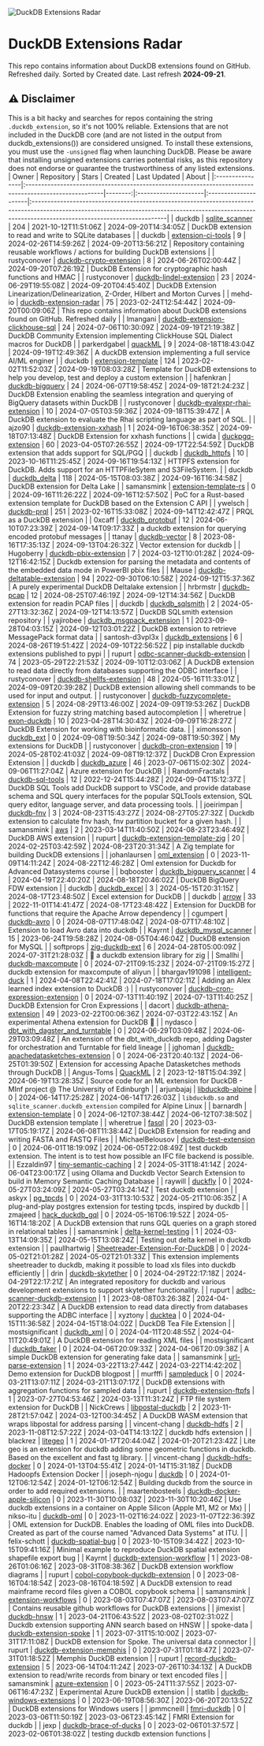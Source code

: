 ![DuckDB Extensions Radar](/img/duckdb_extension_radar.png?raw=true)
# DuckDB Extensions Radar

This repo contains information about DuckDB extensions found on GitHub. Refreshed daily. Sorted by Created date. 
 Last refresh **2024-09-21**.
## ⚠️ Disclaimer
This is a bit hacky and searches for repos containing the string `.duckdb_extension`, so it's not 100% reliable.
Extensions that are not included in the DuckDB core (and are not listed in the output from duckdb_extensions()) are considered unsigned. To install these extensions, you must use the `-unsigned` flag when launching DuckDB. Please be aware that installing unsigned extensions carries potential risks, as this repository does not endorse or guarantee the trustworthiness of any listed extensions.
| Owner           | Repository                                                                                            |   Stars | Created              | Last Updated         | About                                                                                                                                                                                                 |
|:----------------|:------------------------------------------------------------------------------------------------------|--------:|:---------------------|:---------------------|:------------------------------------------------------------------------------------------------------------------------------------------------------------------------------------------------------|
| duckdb          | [sqlite_scanner](https://github.com/duckdb/sqlite_scanner)                                            |     204 | 2021-10-12T11:51:06Z | 2024-09-20T14:34:05Z | DuckDB extension to read and write to SQLite databases                                                                                                                                                |
| duckdb          | [extension-ci-tools](https://github.com/duckdb/extension-ci-tools)                                    |       9 | 2024-02-26T14:59:26Z | 2024-09-20T13:56:21Z | Repository containing reusable workflows / actions for building DuckDB extensions                                                                                                                     |
| rustyconover    | [duckdb-crypto-extension](https://github.com/rustyconover/duckdb-crypto-extension)                    |       8 | 2024-06-26T02:00:44Z | 2024-09-20T07:26:19Z | DuckDB Extension for cryptographic hash functions and HMAC                                                                                                                                            |
| rustyconover    | [duckdb-lindel-extension](https://github.com/rustyconover/duckdb-lindel-extension)                    |      23 | 2024-06-29T19:55:08Z | 2024-09-20T04:45:40Z | DuckDB Extension Linearization/Delinearization, Z-Order, Hilbert and Morton Curves                                                                                                                    |
| mehd-io         | [duckdb-extension-radar](https://github.com/mehd-io/duckdb-extension-radar)                           |      75 | 2023-02-24T12:54:44Z | 2024-09-20T00:09:06Z | This repo contains information about DuckDB extensions found on GitHub. Refreshed daily                                                                                                               |
| lmangani        | [duckdb-extension-clickhouse-sql](https://github.com/lmangani/duckdb-extension-clickhouse-sql)        |      24 | 2024-07-06T10:30:09Z | 2024-09-19T21:19:38Z | DuckDB Community Extension implementing ClickHouse SQL Dialect macros for DuckDB                                                                                                                      |
| parkerdgabel    | [quackML](https://github.com/parkerdgabel/quackML)                                                    |       9 | 2024-08-18T18:43:04Z | 2024-09-19T12:49:36Z | A duckDB extension implementing a full service AI/ML enginer                                                                                                                                          |
| duckdb          | [extension-template](https://github.com/duckdb/extension-template)                                    |     124 | 2023-02-02T11:52:03Z | 2024-09-19T08:03:28Z | Template for DuckDB extensions to help you develop, test and deploy a custom extension                                                                                                                |
| hafenkran       | [duckdb-bigquery](https://github.com/hafenkran/duckdb-bigquery)                                       |      24 | 2024-06-07T19:58:45Z | 2024-09-18T21:24:23Z | DuckDB Extension enabling the seamless integration and querying of BigQuery datasets within DuckDB                                                                                                    |
| rustyconover    | [duckdb-evalexpr-rhai-extension](https://github.com/rustyconover/duckdb-evalexpr-rhai-extension)      |      10 | 2024-07-05T03:59:36Z | 2024-09-18T15:39:47Z | A DuckDB extension to evaluate the Rhai scripting language as part of SQL.                                                                                                                            |
| ajzo90          | [duckdb-extension-xxhash](https://github.com/ajzo90/duckdb-extension-xxhash)                          |       1 | 2024-09-16T06:38:35Z | 2024-09-18T07:13:48Z | DuckDB Extension for xxhash functions                                                                                                                                                                 |
| cwida           | [duckpgq-extension](https://github.com/cwida/duckpgq-extension)                                       |      60 | 2023-04-05T07:26:55Z | 2024-09-17T22:54:59Z | DuckDB extension that adds support for SQL/PGQ                                                                                                                                                        |
| duckdb          | [duckdb_httpfs](https://github.com/duckdb/duckdb_httpfs)                                              |      10 | 2023-10-16T11:25:45Z | 2024-09-16T19:54:13Z | HTTPFS extension for DuckDB. Adds support for an HTTPFileSytem and S3FileSystem.                                                                                                                      |
| duckdb          | [duckdb_delta](https://github.com/duckdb/duckdb_delta)                                                |     118 | 2024-05-15T08:03:38Z | 2024-09-16T16:34:58Z | DuckDB extension for Delta Lake                                                                                                                                                                       |
| samansmink      | [extension-template-rs](https://github.com/samansmink/extension-template-rs)                          |       0 | 2024-09-16T11:26:22Z | 2024-09-16T12:57:50Z | PoC for a Rust-based extension template for DuckDB based on the Extension C API                                                                                                                       |
| ywelsch         | [duckdb-prql](https://github.com/ywelsch/duckdb-prql)                                                 |     251 | 2023-02-16T15:33:08Z | 2024-09-14T12:42:47Z | PRQL as a DuckDB extension                                                                                                                                                                            |
| 0xcaff          | [duckdb_protobuf](https://github.com/0xcaff/duckdb_protobuf)                                          |      12 | 2024-06-10T07:23:39Z | 2024-09-14T09:17:33Z | a duckdb extension for querying encoded protobuf messages                                                                                                                                             |
| ttanay          | [duckdb-vector](https://github.com/ttanay/duckdb-vector)                                              |       8 | 2023-08-16T17:35:13Z | 2024-09-13T04:26:32Z | Vector extension for duckdb                                                                                                                                                                           |
| Hugoberry       | [duckdb-pbix-extension](https://github.com/Hugoberry/duckdb-pbix-extension)                           |       7 | 2024-03-12T10:01:28Z | 2024-09-12T16:42:15Z | Duckdb extension for parsing the metadata and contents of the embedded data mode in PowerBI pbix files                                                                                                |
| Mause           | [duckdb-deltatable-extension](https://github.com/Mause/duckdb-deltatable-extension)                   |      94 | 2022-09-30T06:10:58Z | 2024-09-12T15:37:36Z | A purely experimental DuckDB Deltalake extension                                                                                                                                                      |
| hrbrmstr        | [duckdb-pcap](https://github.com/hrbrmstr/duckdb-pcap)                                                |      12 | 2024-08-25T07:46:19Z | 2024-09-12T14:34:56Z | DuckDB extension for readin PCAP files                                                                                                                                                                |
| duckdb          | [duckdb_sqlsmith](https://github.com/duckdb/duckdb_sqlsmith)                                          |       2 | 2024-05-27T13:32:36Z | 2024-09-12T14:13:57Z | DuckDB SQLsmith extension repository                                                                                                                                                                  |
| yajirobee       | [duckdb_msgpack_extension](https://github.com/yajirobee/duckdb_msgpack_extension)                     |       1 | 2023-09-28T04:03:15Z | 2024-09-12T03:01:22Z | DuckDB extension to retrieve MessagePack format data                                                                                                                                                  |
| santosh-d3vpl3x | [duckdb_extensions](https://github.com/santosh-d3vpl3x/duckdb_extensions)                             |       6 | 2024-08-26T19:51:42Z | 2024-09-10T22:56:52Z | pip installable duckdb extensions published to pypi                                                                                                                                                   |
| rupurt          | [odbc-scanner-duckdb-extension](https://github.com/rupurt/odbc-scanner-duckdb-extension)              |      74 | 2023-05-29T22:21:53Z | 2024-09-10T12:03:06Z | A DuckDB extension to read data directly from databases supporting the ODBC interface                                                                                                                 |
| rustyconover    | [duckdb-shellfs-extension](https://github.com/rustyconover/duckdb-shellfs-extension)                  |      48 | 2024-05-16T11:33:01Z | 2024-09-09T20:39:28Z | DuckDB extension allowing shell commands to be used for input and output.                                                                                                                             |
| rustyconover    | [duckdb-fuzzycomplete-extension](https://github.com/rustyconover/duckdb-fuzzycomplete-extension)      |       5 | 2024-08-29T13:46:00Z | 2024-09-09T19:53:26Z | DuckDB Extension for fuzzy string matching based autocompletion                                                                                                                                       |
| wheretrue       | [exon-duckdb](https://github.com/wheretrue/exon-duckdb)                                               |      10 | 2023-04-28T14:30:43Z | 2024-09-09T16:28:27Z | DuckDB Extension for working with bioinformatic data.                                                                                                                                                 |
| ximonsson       | [duckdb_ext](https://github.com/ximonsson/duckdb_ext)                                                 |       0 | 2024-09-08T19:50:34Z | 2024-09-08T19:50:39Z | My extensions for DuckDB                                                                                                                                                                              |
| rustyconover    | [duckdb-cron-extension](https://github.com/rustyconover/duckdb-cron-extension)                        |      19 | 2024-05-28T02:41:03Z | 2024-09-08T19:12:37Z | DuckDB Cron Expression Extension                                                                                                                                                                      |
| duckdb          | [duckdb_azure](https://github.com/duckdb/duckdb_azure)                                                |      46 | 2023-07-06T15:02:30Z | 2024-09-06T11:27:04Z | Azure extension for DuckDB                                                                                                                                                                            |
| RandomFractals  | [duckdb-sql-tools](https://github.com/RandomFractals/duckdb-sql-tools)                                |      12 | 2022-12-24T15:44:28Z | 2024-09-04T15:12:37Z | DuckDB SQL Tools add DuckDB support to VSCode, and provide database schema and SQL query interfaces for the popular SQLTools extension, SQL query editor, language server, and data processing tools. |
| joeirimpan      | [duckdb-fnv](https://github.com/joeirimpan/duckdb-fnv)                                                |       3 | 2024-08-23T15:43:27Z | 2024-08-27T05:27:32Z | Duckdb extension to calculate fnv hash, fnv partition bucket for a given hash.                                                                                                                        |
| samansmink      | [aws](https://github.com/samansmink/aws)                                                              |       2 | 2023-03-14T11:40:50Z | 2024-08-23T23:46:49Z | DuckDB AWS extension                                                                                                                                                                                  |
| rupurt          | [duckdb-extension-template-zig](https://github.com/rupurt/duckdb-extension-template-zig)              |      20 | 2024-02-25T03:42:59Z | 2024-08-23T20:31:34Z | A Zig template for building DuckDB extensions                                                                                                                                                         |
| johanlaursen    | [oml_extension](https://github.com/johanlaursen/oml_extension)                                        |       0 | 2023-11-09T14:11:24Z | 2024-08-22T12:46:28Z | Oml extension for Duckdb for Advanced Datasystems course                                                                                                                                              |
| bqbooster       | [duckdb_bigquery_scanner](https://github.com/bqbooster/duckdb_bigquery_scanner)                       |       4 | 2024-04-19T22:40:20Z | 2024-08-18T20:46:02Z | DuckDB BigQuery FDW extension                                                                                                                                                                         |
| duckdb          | [duckdb_excel](https://github.com/duckdb/duckdb_excel)                                                |       3 | 2024-05-15T20:31:15Z | 2024-08-17T23:48:50Z | Excel extension for DuckDB                                                                                                                                                                            |
| duckdb          | [arrow](https://github.com/duckdb/arrow)                                                              |      33 | 2022-11-01T14:41:47Z | 2024-08-17T23:48:42Z | Extension for DuckDB for functions that require the Apache Arrow dependency                                                                                                                           |
| cgumpert        | [duckdb-avro](https://github.com/cgumpert/duckdb-avro)                                                |       0 | 2024-08-07T17:48:04Z | 2024-08-07T17:48:10Z | Extension to load Avro data into duckdb                                                                                                                                                               |
| Kayrnt          | [duckdb_mysql_scanner](https://github.com/Kayrnt/duckdb_mysql_scanner)                                |      15 | 2023-06-24T19:58:28Z | 2024-08-05T04:46:04Z | DuckDB extension for MySQL                                                                                                                                                                            |
| softprops       | [zig-duckdb-ext](https://github.com/softprops/zig-duckdb-ext)                                         |       6 | 2024-04-28T05:00:09Z | 2024-07-31T21:28:03Z | 🐥 a duckdb extension library for zig                                                                                                                                                                  |
| Smallhi         | [duckdb-maxcompute](https://github.com/Smallhi/duckdb-maxcompute)                                     |       0 | 2024-07-21T09:15:23Z | 2024-07-21T09:15:27Z | duckdb extension for maxcompute of aliyun                                                                                                                                                             |
| bhargav191098   | [intelligent-duck](https://github.com/bhargav191098/intelligent-duck)                                 |       1 | 2024-04-08T22:42:41Z | 2024-07-18T17:02:11Z | Adding an Alex learned index extension to DuckDB :)                                                                                                                                                   |
| rustyconover    | [duckdb-cron-expression-extension](https://github.com/rustyconover/duckdb-cron-expression-extension)  |       0 | 2024-07-13T11:40:19Z | 2024-07-13T11:40:25Z | DuckDB Extension for Cron Expressions                                                                                                                                                                 |
| dacort          | [duckdb-athena-extension](https://github.com/dacort/duckdb-athena-extension)                          |      49 | 2023-02-22T00:06:36Z | 2024-07-03T22:43:15Z | An experimental Athena extension for DuckDB 🐤                                                                                                                                                         |
| nydasco         | [dbt_with_dagster_and_turntable](https://github.com/nydasco/dbt_with_dagster_and_turntable)           |       0 | 2024-06-29T03:09:48Z | 2024-06-29T03:09:48Z | An extension of the dbt_with_duckdb repo, adding Dagster for orchestration and Turntable for field lineage                                                                                            |
| jghoman         | [duckdb-apachedatasketches-extension](https://github.com/jghoman/duckdb-apachedatasketches-extension) |       0 | 2024-06-23T20:40:13Z | 2024-06-25T01:39:50Z | Extension for accessing Apache Datasketches methods through DuckDB                                                                                                                                    |
| Angus-Toms      | [QuackML](https://github.com/Angus-Toms/QuackML)                                                      |       2 | 2023-12-18T15:04:39Z | 2024-06-19T13:28:35Z | Source code for an ML extension for DuckDB - MInf project @ The University of Edinburgh                                                                                                               |
| arjunbajaj      | [libduckdb-alpine](https://github.com/arjunbajaj/libduckdb-alpine)                                    |       0 | 2024-06-14T17:25:28Z | 2024-06-14T17:26:03Z | `libduckdb.so` and `sqlite_scanner.duckdb_extension` compiled for Alpine Linux                                                                                                                        |
| barnardh        | [extension-template](https://github.com/barnardh/extension-template)                                  |       0 | 2024-06-12T07:38:44Z | 2024-06-12T07:38:50Z | DuckDB extension template                                                                                                                                                                             |
| wheretrue       | [fasql](https://github.com/wheretrue/fasql)                                                           |      20 | 2023-03-17T05:19:17Z | 2024-06-08T11:38:44Z | DuckDB Extension for reading and writing FASTA and FASTQ Files                                                                                                                                        |
| MichaelBelousov | [duckdb-test-extension](https://github.com/MichaelBelousov/duckdb-test-extension)                     |       0 | 2024-06-01T18:19:09Z | 2024-06-05T22:08:49Z | test duckdb extension. The intent is to test how possible an IFC file backend is possible.                                                                                                            |
| Ezzaldin97      | [tiny-semantic-caching](https://github.com/Ezzaldin97/tiny-semantic-caching)                          |       2 | 2024-05-31T18:41:14Z | 2024-06-04T23:00:17Z | using Ollama and Duckdb Vector Search Extension to build in Memory Semantic Caching Database                                                                                                          |
| raywill         | [duckfly](https://github.com/raywill/duckfly)                                                         |       0 | 2024-05-27T03:24:09Z | 2024-05-27T03:24:14Z | Test duckdb extension                                                                                                                                                                                 |
| askyx           | [pg_tpcds](https://github.com/askyx/pg_tpcds)                                                         |       0 | 2024-03-31T13:10:53Z | 2024-05-21T10:06:35Z | A plug-and-play postgres extension for testing tpcds, inspired by duckdb                                                                                                                              |
| zmajeed         | [hack_duckdb_gql](https://github.com/zmajeed/hack_duckdb_gql)                                         |       0 | 2024-05-16T06:19:52Z | 2024-05-16T14:18:20Z | A DuckDB extension that runs GQL queries on a graph stored in relational tables                                                                                                                       |
| samansmink      | [delta-kernel-testing](https://github.com/samansmink/delta-kernel-testing)                            |       1 | 2024-03-13T14:09:35Z | 2024-05-15T13:08:24Z | Testing out delta kernel in duckdb extension                                                                                                                                                          |
| paullhartwig    | [Sheetreader-Extension-For-DuckDB](https://github.com/paullhartwig/Sheetreader-Extension-For-DuckDB)  |       0 | 2024-05-02T21:01:28Z | 2024-05-02T21:01:33Z | This extension implements sheetreader to duckdb, making it possible to load xls files into duckdb efficiently                                                                                         |
| drin            | [duckdb-skytether](https://github.com/drin/duckdb-skytether)                                          |       0 | 2024-04-29T22:17:18Z | 2024-04-29T22:17:21Z | An integrated repository for duckdb and various development extensions to support skytether functionality.                                                                                            |
| rupurt          | [adbc-scanner-duckdb-extension](https://github.com/rupurt/adbc-scanner-duckdb-extension)              |       1 | 2023-08-08T03:26:38Z | 2024-04-20T22:23:34Z | A DuckDB extension to read data directly from databases supporting the ADBC interface                                                                                                                 |
| xyztony         | [ducktea](https://github.com/xyztony/ducktea)                                                         |       0 | 2024-04-15T11:36:58Z | 2024-04-15T18:04:02Z | DuckDB Tea File Extension                                                                                                                                                                             |
| mostsignificant | [duckdb_xml](https://github.com/mostsignificant/duckdb_xml)                                           |       0 | 2024-04-11T20:48:55Z | 2024-04-11T20:49:01Z | A DuckDB extension for reading XML files                                                                                                                                                              |
| mostsignificant | [duckdb_faker](https://github.com/mostsignificant/duckdb_faker)                                       |       0 | 2024-04-06T20:09:33Z | 2024-04-06T20:09:38Z | A simple DuckDB extension for generating fake data                                                                                                                                                    |
| samansmink      | [url-parse-extension](https://github.com/samansmink/url-parse-extension)                              |       1 | 2024-03-22T13:27:44Z | 2024-03-22T14:42:20Z | Demo extension for DuckDB blogpost                                                                                                                                                                    |
| murfffi         | [sampleduck](https://github.com/murfffi/sampleduck)                                                   |       0 | 2024-03-21T13:07:11Z | 2024-03-21T13:07:17Z | DuckDB extensions with aggregation functions for sampled data                                                                                                                                         |
| rupurt          | [duckdb-extension-ftpfs](https://github.com/rupurt/duckdb-extension-ftpfs)                            |       1 | 2023-07-27T04:53:46Z | 2024-03-13T11:31:24Z | FTP file system extension for DuckDB                                                                                                                                                                  |
| NickCrews       | [libpostal-duckdb](https://github.com/NickCrews/libpostal-duckdb)                                     |       2 | 2023-11-28T21:57:04Z | 2024-03-12T00:34:45Z | A DuckDB WASM extension that wraps libpostal for address parsing                                                                                                                                      |
| vincent-chang   | [duckdb-hdfs](https://github.com/vincent-chang/duckdb-hdfs)                                           |       2 | 2023-11-08T12:57:22Z | 2024-03-04T14:13:12Z | duckdb hdfs extension                                                                                                                                                                                 |
| blackrez        | [litegeo](https://github.com/blackrez/litegeo)                                                        |       1 | 2024-01-17T20:44:04Z | 2024-01-20T21:23:42Z | Lite geo is an extension for duckdb adding some geometric functions in duckdb. Based on the excellent and fast tg library.                                                                            |
| vincent-chang   | [duckdb-hdfs-docker](https://github.com/vincent-chang/duckdb-hdfs-docker)                             |       0 | 2024-01-13T04:55:41Z | 2024-01-14T15:31:18Z | DuckDB Hadoopfs Extension Docker                                                                                                                                                                      |
| joseph-njogu    | [duckdb](https://github.com/joseph-njogu/duckdb)                                                      |       0 | 2024-01-12T06:12:54Z | 2024-01-12T06:12:54Z | Building duckdb from the source in order to add required extensions.                                                                                                                                  |
| maartenbosteels | [duckdb-docker-apple-silicon](https://github.com/maartenbosteels/duckdb-docker-apple-silicon)         |       0 | 2023-11-30T10:08:03Z | 2023-11-30T10:20:46Z | Use duckdb extensions in a container on Apple Silicon (Apple M1,  M2 or Mx)                                                                                                                           |
| nikso-itu       | [duckdb-oml](https://github.com/nikso-itu/duckdb-oml)                                                 |       0 | 2023-11-02T16:24:02Z | 2023-11-07T22:36:39Z | OML extension for DuckDB. Enables the loading of OML files into DuckDB. Created as part of the course named "Advanced Data Systems" at ITU.                                                           |
| felix-schott    | [duckdb-spatial-bug](https://github.com/felix-schott/duckdb-spatial-bug)                              |       0 | 2023-10-15T09:34:42Z | 2023-10-15T09:41:16Z | Minimal example to reproduce DuckDB spatial extension shapefile export bug                                                                                                                            |
| Kayrnt          | [duckdb-extension-workflow](https://github.com/Kayrnt/duckdb-extension-workflow)                      |       1 | 2023-08-26T01:06:16Z | 2023-08-31T08:38:36Z | DuckDB extension workflow diagrams                                                                                                                                                                    |
| rupurt          | [cobol-copybook-duckdb-extension](https://github.com/rupurt/cobol-copybook-duckdb-extension)          |       0 | 2023-08-16T04:18:54Z | 2023-08-16T04:18:59Z | A DuckDB extension to read mainframe record files given a COBOL copybook schema                                                                                                                       |
| samansmink      | [extension-workflows](https://github.com/samansmink/extension-workflows)                              |       0 | 2023-08-03T07:47:07Z | 2023-08-03T07:47:07Z | Contains reusable github workflows for DuckDB extensions                                                                                                                                              |
| jimexist        | [duckdb-hnsw](https://github.com/jimexist/duckdb-hnsw)                                                |       1 | 2023-04-21T06:43:52Z | 2023-08-02T02:31:02Z | Duckdb extension supporting ANN search based on HNSW                                                                                                                                                  |
| spoke-data      | [duckdb-extension-spoke](https://github.com/spoke-data/duckdb-extension-spoke)                        |       1 | 2023-07-31T15:10:00Z | 2023-07-31T17:11:08Z | DuckDB extension for Spoke. The universal data connector                                                                                                                                              |
| rupurt          | [duckdb-extension-memphis](https://github.com/rupurt/duckdb-extension-memphis)                        |       0 | 2023-07-31T01:18:47Z | 2023-07-31T01:18:52Z | Memphis DuckDB extension                                                                                                                                                                              |
| rupurt          | [record-duckdb-extension](https://github.com/rupurt/record-duckdb-extension)                          |       5 | 2023-06-14T04:11:24Z | 2023-07-26T10:34:13Z | A DuckDB extension to read/write records from binary or text encoded files                                                                                                                            |
| samansmink      | [azure-extension](https://github.com/samansmink/azure-extension)                                      |       0 | 2023-05-24T11:37:55Z | 2023-07-06T16:47:23Z | Experimental Azure DuckDB extension                                                                                                                                                                   |
| statlib         | [duckdb-windows-extensions](https://github.com/statlib/duckdb-windows-extensions)                     |       0 | 2023-06-19T08:56:30Z | 2023-06-20T20:13:52Z | DuckDB extensions for Windows users                                                                                                                                                                   |
| jpmmcneill      | [fmri-duckdb](https://github.com/jpmmcneill/fmri-duckdb)                                              |       0 | 2023-03-06T11:50:19Z | 2023-03-06T23:45:14Z | FMRI Extension for duckdb                                                                                                                                                                             |
| jexp            | [duckdb-brace-of-ducks](https://github.com/jexp/duckdb-brace-of-ducks)                                |       0 | 2023-02-06T01:37:57Z | 2023-02-06T01:38:02Z | testing duckdb extension functions                                                                                                                                                                    |